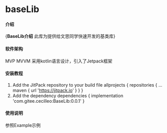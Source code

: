 # baseLib

#### 介绍
{**BaseLib介绍**
此库为提供给文思同学快速开发的基类库}

#### 软件架构
MVP MVVM 采用kotlin语言设计，引入了Jetpack框架


#### 安装教程

1. Add the JitPack repository to your build file
allprojects {
    repositories {
	...
        maven { url 'https://jitpack.io' }
    }
}
2.  Add the dependency
dependencies {
    implementation 'com.gitee.cecilleo:BaseLib:0.0.1'
}


#### 使用说明

参照Example示例
